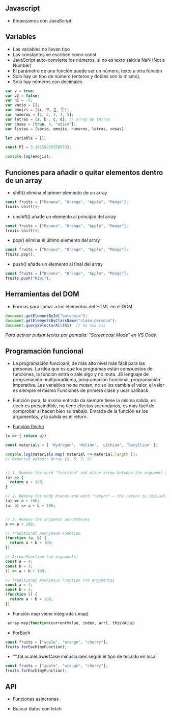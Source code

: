 ## Javascript

- Empezamos con JavaScript

## Variables
- Las variables no llevan tipo
- Las constantes se escriben como const
- JavaScript auto-convierte los números, si no es texto saldría NaN (Not a Number)
- El parámetro de una función puede ser un número, texto u otra función
- Solo hay un tipo de número (enteros y dobles son lo mismo), 
- Solo hay números con decimales

```js
var v = true;
var v2 = false;
var n1 = -5;
var vacio = [];
var emojis = [👍, 👎, 🤙, 🖐];
var numeros = [1, 2, 3, 4, 5];
var letras = [a, b , c, d]; // array de letras
var cosas = [true, 4, "adiso"];
var listas = [vacio, emojis, numeros, letras, cosas];

let variable = [];

const PI = 3.141592653589793;

console.log(emojis);
```

## Funciones para añadir o quitar elementos dentro de un array
- shift() elimina el primer elemento de un array
```js
const fruits = ["Banana", "Orange", "Apple", "Mango"];
fruits.shift();
```

- unshift() añade un elemento al principio del array
```js
const fruits = ["Banana", "Orange", "Apple", "Mango"];
fruits.shift();
```

- pop() elimina el último elemento del array
```js
const fruits = ["Banana", "Orange", "Apple", "Mango"];
fruits.pop();
```

- push() añade un elemento al final del array
```js
const fruits = ["Banana", "Orange", "Apple", "Mango"];
fruits.push("Kiwi");
```

## Herramientas del DOM

- Formas para llamar a los elementos del HTML en el DOM
```js
document.getElementById("botonera");
document.getElementsByClassName("clase-persona");
document.querySelectorAll(h1)  // Se usa css
```

_Para activar pulsar teclas por pantalla: "Screencast Mode" en VS Code_

## Programación funcional
- La programación funcioanl, de más alto nivel más fácil para las personas. La idea que es que los programas están compuestos de funciones, la función entra o sale algo y no muta. JS lenguaje de programación multiparadigma, programación funcional, programación imperativa. Las variables no se mutan, no se les cambia el valor, el valor es siempre el mismo
Funciones de primera clase y usar callback.

- Función pura, la misma entrada da siempre tiene la misma salida, es decir es prescindible, no tiene efectos secundarios, es más fácil de comprobar si hacen bien su trabajo. Entrada de la función es los argumentos, y la salida es el return.

- [Función flecha](https://developer.mozilla.org/en-US/docs/Web/JavaScript/Reference/Functions/Arrow_functions)
```js
(x => { return a})

const materials = [ 'Hydrogen', 'Helium', 'Lithium', 'Beryllium' ];

console.log(materials.map( material => material.length ));
// expected output: Array [8, 6, 7, 9]


// 1. Remove the word "function" and place arrow between the argument and opening body bracket
(a) => {
  return a + 100;
}

// 2. Remove the body braces and word "return" — the return is implied.
(a) => a + 100;
(a, b) => a + b + 100;


// 3. Remove the argument parentheses
a => a + 100;

// Traditional Anonymous Function
(function (a, b) {
  return a + b + 100;
})

// Arrow Function (no arguments)
const a = 4;
const b = 2;
() => a + b + 100;

// Traditional Anonymous Function (no arguments)
const a = 4;
const b = 2;
(function () {
  return a + b + 100;
})

```
- Función map viene integrada (.map)
```js
 array.map(function(currentValue, index, arr), thisValue)
```

- ForEach
```js
const fruits = ["apple", "orange", "cherry"];
fruits.forEach(myFunction);
```

- "".toLocaleLowerCase minúsculaes según el tipo de tecaldo en local
```js
const fruits = ["apple", "orange", "cherry"];
fruits.forEach(myFunction);
```

## API

- Funciones asíncronas

- Buscar datos con fetch

